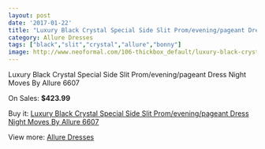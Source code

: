 ```yaml
---
layout: post
date: '2017-01-22'
title: "Luxury Black Crystal Special Side Slit Prom/evening/pageant Dress Night Moves By Allure 6607"
category: Allure Dresses
tags: ["black","slit","crystal","allure","bonny"]
image: http://www.neoformal.com/106-thickbox_default/luxury-black-crystal-special-side-slit-prom-evening-pageant-dress-night-moves-by-allure-6607.jpg
---
```

Luxury Black Crystal Special Side Slit Prom/evening/pageant Dress Night Moves By Allure 6607

On Sales: **$423.99**
<a href="https://www.neoformal.com/en/allure-dresses/37-luxury-black-crystal-special-side-slit-prom-evening-pageant-dress-night-moves-by-allure-6607.html"><amp-img layout="responsive" width="600" height="600" src="//www.neoformal.com/106-thickbox_default/luxury-black-crystal-special-side-slit-prom-evening-pageant-dress-night-moves-by-allure-6607.jpg" alt="Luxury Black Crystal Special Side Slit Prom/evening/pageant Dress Night Moves By Allure 6607 0" /></a>
<a href="https://www.neoformal.com/en/allure-dresses/37-luxury-black-crystal-special-side-slit-prom-evening-pageant-dress-night-moves-by-allure-6607.html"><amp-img layout="responsive" width="600" height="600" src="//www.neoformal.com/107-thickbox_default/luxury-black-crystal-special-side-slit-prom-evening-pageant-dress-night-moves-by-allure-6607.jpg" alt="Luxury Black Crystal Special Side Slit Prom/evening/pageant Dress Night Moves By Allure 6607 1" /></a>

Buy it: [Luxury Black Crystal Special Side Slit Prom/evening/pageant Dress Night Moves By Allure 6607](https://www.neoformal.com/en/allure-dresses/37-luxury-black-crystal-special-side-slit-prom-evening-pageant-dress-night-moves-by-allure-6607.html "Luxury Black Crystal Special Side Slit Prom/evening/pageant Dress Night Moves By Allure 6607")

View more: [Allure Dresses](https://www.neoformal.com/en/2-allure-dresses "Allure Dresses")